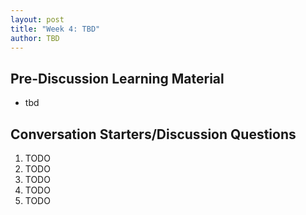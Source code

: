 ```yaml
---
layout: post
title: "Week 4: TBD"
author: TBD
---
```


## Pre-Discussion Learning Material

* tbd

## Conversation Starters/Discussion Questions

1. TODO
2. TODO
3. TODO
4. TODO
5. TODO
